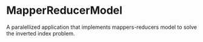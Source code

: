 # MapperReducerModel
A paralellized application that implements mappers-reducers model to solve the inverted index problem.
